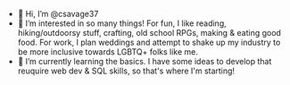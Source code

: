 - 👋 Hi, I’m @csavage37
- 👀 I’m interested in so many things! For fun, I like reading, hiking/outdoorsy stuff, crafting, old school RPGs, making & eating good food. For work, I plan weddings and attempt to shake up my industry to be more inclusive towards LGBTQ+ folks like me.
- 🌱 I’m currently learning the basics. I have some ideas to develop that reuquire web dev & SQL skills, so that's where I'm starting!

<!---
csavage37/csavage37 is a ✨ special ✨ repository because its `README.md` (this file) appears on your GitHub profile.
You can click the Preview link to take a look at your changes.
--->
